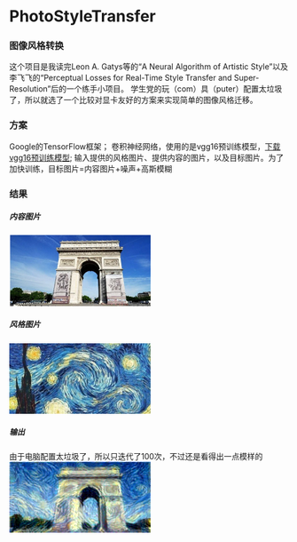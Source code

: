 # PhotoStyleTransfer


### 图像风格转换
这个项目是我读完Leon A. Gatys等的“A Neural Algorithm of Artistic Style”以及李飞飞的“Perceptual Losses for Real-Time Style Transfer and Super-Resolution”后的一个练手小项目。
学生党的玩（com）具（puter）配置太垃圾了，所以就选了一个比较对显卡友好的方案来实现简单的图像风格迁移。

### 方案
Google的TensorFlow框架；
卷积神经网络，使用的是vgg16预训练模型，[下载vgg16预训练模型](https://mega.nz/#!YU1FWJrA!O1ywiCS2IiOlUCtCpI6HTJOMrneN-Qdv3ywQP5poecM);
输入提供的风格图片、提供内容的图片，以及目标图片。为了加快训练，目标图片=内容图片+噪声+高斯模糊

### 结果
##### 内容图片
![content](https://github.com/Ysjshine/PhotoStyleTransfer/blob/master/content.png?raw=true)
##### 风格图片
![style](https://github.com/Ysjshine/PhotoStyleTransfer/blob/master/style.png?raw=true)
##### 输出
由于电脑配置太垃圾了，所以只迭代了100次，不过还是看得出一点模样的
![output](https://github.com/Ysjshine/PhotoStyleTransfer/blob/master/out.png?raw=true)
